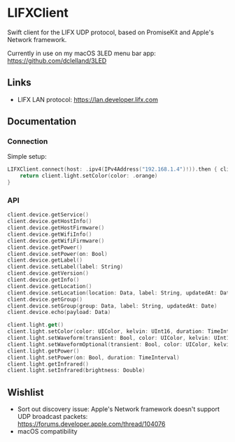# LIFXClient

Swift client for the LIFX UDP protocol, based on PromiseKit and Apple's Network framework.

Currently in use on my macOS 3LED menu bar app: https://github.com/dclelland/3LED

## Links

- LIFX LAN protocol: https://lan.developer.lifx.com

## Documentation

### Connection

Simple setup:

```swift
LIFXClient.connect(host: .ipv4(IPv4Address("192.168.1.4")!)).then { client in
    return client.light.setColor(color: .orange)
}
```

### API

```swift
client.device.getService()
client.device.getHostInfo()
client.device.getHostFirmware()
client.device.getWifiInfo()
client.device.getWifiFirmware()
client.device.getPower()
client.device.setPower(on: Bool)
client.device.getLabel()
client.device.setLabel(label: String)
client.device.getVersion()
client.device.getInfo()
client.device.getLocation()
client.device.setLocation(location: Data, label: String, updatedAt: Date)
client.device.getGroup()
client.device.setGroup(group: Data, label: String, updatedAt: Date)
client.device.echo(payload: Data)
```

```swift
client.light.get()
client.light.setColor(color: UIColor, kelvin: UInt16, duration: TimeInterval)
client.light.setWaveform(transient: Bool, color: UIColor, kelvin: UInt16, period: TimeInterval, cycles: Double, dutyCycle: Double, waveform: Waveform)
client.light.setWaveformOptional(transient: Bool, color: UIColor, kelvin: UInt16, period: TimeInterval, cycles: Double, dutyCycle: Double, waveform: Waveform, setHue: Bool, setSaturation: Bool, setBrightness: Bool, setKelvin: Bool)
client.light.getPower()
client.light.setPower(on: Bool, duration: TimeInterval)
client.light.getInfrared()
client.light.setInfrared(brightness: Double)
```

## Wishlist

- Sort out discovery issue: Apple's Network framework doesn't support UDP broadcast packets: https://forums.developer.apple.com/thread/104076
- macOS compatibility

